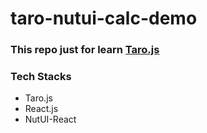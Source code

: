 # taro-nutui-calc-demo


### This repo just for learn [Taro.js](https://github.com/nervjs/taro)

### Tech Stacks
- Taro.js
- React.js
- NutUI-React
